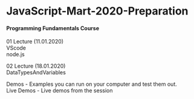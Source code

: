 # JavaScript-Mart-2020-Preparation
#### Programming Fundamentals Course

01 Lecture  (11.01.2020)  
VScode  
node.js  


02 Lecture  (18.01.2020)  
DataTypesAndVariables  

Demos - Examples you can run on your computer and test them out.  
Live Demos - Live demos from the session  

